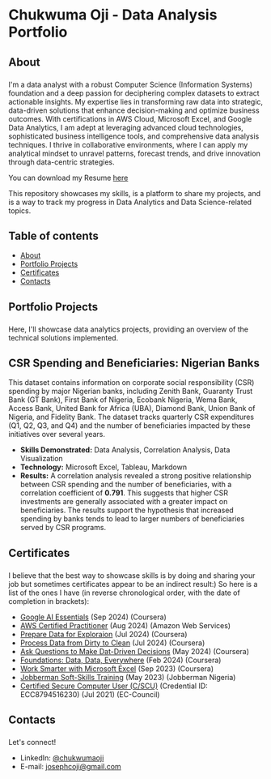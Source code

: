 # Chukwuma Oji - Data Analysis Portfolio
## About
###  
I'm a data analyst with a robust Computer Science (Information Systems) foundation and a deep passion for deciphering complex datasets to extract actionable insights. My expertise lies in transforming raw data into strategic, data-driven solutions that enhance decision-making and optimize business outcomes. With certifications in AWS Cloud, Microsoft Excel, and Google Data Analytics, I am adept at leveraging advanced cloud technologies, sophisticated business intelligence tools, and comprehensive data analysis techniques. I thrive in collaborative environments, where I can apply my analytical mindset to unravel patterns, forecast trends, and drive innovation through data-centric strategies.

You can download my Resume [here](https://github.com/UmaOji/readme/blob/main/Chukwuma%20Oji%20-%20Resume.pdf)

This repository showcases my skills, is a platform to share my projects, and is a way to track my progress in Data Analytics and Data Science-related topics.
## Table of contents
* [About](#about)
* [Portfolio Projects](#portfolio-projects)
* [Certificates](#certificates)
* [Contacts](#contacts)
## Portfolio Projects
###
Here, I'll showcase data analytics projects, providing an overview of the technical solutions implemented.
## CSR Spending and Beneficiaries: Nigerian Banks
This dataset contains information on corporate social responsibility (CSR) spending by major Nigerian banks, including Zenith Bank, Guaranty Trust Bank (GT Bank), First Bank of Nigeria, Ecobank Nigeria, Wema Bank, Access Bank, United Bank for Africa (UBA), Diamond Bank, Union Bank of Nigeria, and Fidelity Bank. The dataset tracks quarterly CSR expenditures (Q1, Q2, Q3, and Q4) and the number of beneficiaries impacted by these initiatives over several years.
- **Skills Demonstrated:** Data Analysis, Correlation Analysis, Data Visualization
- **Technology:** Microsoft Excel, Tableau, Markdown
- **Results:** A correlation analysis revealed a strong positive relationship between CSR spending and the number of beneficiaries, with a correlation coefficient of **0.791**. This suggests that higher CSR investments are generally associated with a greater impact on beneficiaries. The results support the hypothesis that increased spending by banks tends to lead to larger numbers of beneficiaries served by CSR programs.

## Certificates
###
I believe that the best way to showcase skills is by doing and sharing your job but sometimes certificates appear to be an indirect result:) So here is a list of the ones I have (in reverse chronological order, with the date of completion in brackets):
* [Google AI Essentials](https://www.coursera.org/account/accomplishments/certificate/ETAONHK642AO) (Sep 2024) (Coursera)
* [AWS Certified Practitioner](https://aws.amazon.com/verification) (Aug 2024) (Amazon Web Services)
* [Prepare Data for Exploraion](https://www.coursera.org/account/accomplishments/certificate/HXM8LC46UNX6) (Jul 2024) (Coursera)
* [Process Data from Dirty to Clean](https://www.coursera.org/account/accomplishments/certificate/83HDZCJKSU7H) (Jul 2024) (Coursera)
* [Ask Questions to Make Dat-Driven Decisions](https://www.coursera.org/account/accomplishments/certificate/7WFWGUZK5TMF) (May 2024) (Coursera)
* [Foundations: Data, Data, Everywhere](https://www.coursera.org/account/accomplishments/certificate/NWMRRCMYWZXM) (Feb 2024) (Coursera)
* [Work Smarter with Microsoft Excel](https://www.coursera.org/account/accomplishments/certificate/SCMMH8GJ7WGL) (Sep 2023) (Coursera)
* [Jobberman Soft-Skills Training](https://www.coursera.org/account/accomplishments/certificate/SCMMH8GJ7WGL) (May 2023) (Jobberman Nigeria)
* [Certified Secure Computer User (C/SCU)](https://aspen.eccouncil.org/Verify) (Credential ID: ECC8794516230) (Jul 2021) (EC-Council) 
## Contacts
### 
Let's connect!
* LinkedIn: [@chukwumaoji](https://www.linkedin.com/in/chukwumaoji/)
* E-mail: [josephcoji@gmail.com](mailto:josephcoji@gmail.com)
